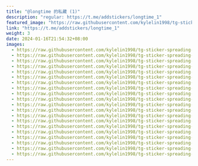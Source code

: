 ```yaml
---
title: "@longtime 的私藏 (1)"
description: "regular: https://t.me/addstickers/longtime_1"
featured_image: "https://raw.githubusercontent.com/kylelin1998/tg-sticker-spreading-worldwide-images/main/img/4f9cac06-eb98-498f-a179-831e489dfb39.jpg"
link: "https://t.me/addstickers/longtime_1"
weight: 3
date: 2024-01-16T21:54:32+08:00
images:
  - https://raw.githubusercontent.com/kylelin1998/tg-sticker-spreading-worldwide-images/main/img/4f9cac06-eb98-498f-a179-831e489dfb39.jpg
  - https://raw.githubusercontent.com/kylelin1998/tg-sticker-spreading-worldwide-images/main/img/daa0072c-9933-41f1-8f7d-dcdf71d71274.jpg
  - https://raw.githubusercontent.com/kylelin1998/tg-sticker-spreading-worldwide-images/main/img/4018e4f8-805c-4f70-826e-8c0a14082831.jpg
  - https://raw.githubusercontent.com/kylelin1998/tg-sticker-spreading-worldwide-images/main/img/0f4af91e-6f5d-4225-90e9-59c851a58936.jpg
  - https://raw.githubusercontent.com/kylelin1998/tg-sticker-spreading-worldwide-images/main/img/3e0d70ce-79e2-4756-9e2e-2fbe18e8b72c.jpg
  - https://raw.githubusercontent.com/kylelin1998/tg-sticker-spreading-worldwide-images/main/img/2f884d46-c1e7-414f-b295-e7b2e6df0650.jpg
  - https://raw.githubusercontent.com/kylelin1998/tg-sticker-spreading-worldwide-images/main/img/f99f7874-2ee3-417a-ac25-7722a78b3859.jpg
  - https://raw.githubusercontent.com/kylelin1998/tg-sticker-spreading-worldwide-images/main/img/25815466-7e01-416a-857a-331b3fc1d04d.jpg
  - https://raw.githubusercontent.com/kylelin1998/tg-sticker-spreading-worldwide-images/main/img/7957f81c-ddda-487a-b1e8-3ceb0a65cc78.jpg
  - https://raw.githubusercontent.com/kylelin1998/tg-sticker-spreading-worldwide-images/main/img/e259b5a0-ce80-4133-a50d-6869fa6e5f39.jpg
  - https://raw.githubusercontent.com/kylelin1998/tg-sticker-spreading-worldwide-images/main/img/a6c10849-4af7-4e85-985b-8cfee27eb9d1.jpg
  - https://raw.githubusercontent.com/kylelin1998/tg-sticker-spreading-worldwide-images/main/img/4a009b92-3a18-47b9-889e-646cc5b7a5f0.jpg
  - https://raw.githubusercontent.com/kylelin1998/tg-sticker-spreading-worldwide-images/main/img/d12fc2ca-7827-4e23-8b5f-9acbfecbbdac.jpg
  - https://raw.githubusercontent.com/kylelin1998/tg-sticker-spreading-worldwide-images/main/img/b81d265c-040e-43a5-9795-491b4cf4003d.jpg
  - https://raw.githubusercontent.com/kylelin1998/tg-sticker-spreading-worldwide-images/main/img/7b5ccc34-d6e1-4c2d-85bc-c695c67236d7.jpg
  - https://raw.githubusercontent.com/kylelin1998/tg-sticker-spreading-worldwide-images/main/img/6c37839b-3809-430f-b6f3-e535c78194a0.jpg
  - https://raw.githubusercontent.com/kylelin1998/tg-sticker-spreading-worldwide-images/main/img/4f548970-6284-4d72-9671-aec831871c84.jpg
  - https://raw.githubusercontent.com/kylelin1998/tg-sticker-spreading-worldwide-images/main/img/58033686-ba43-4cb6-b416-a98ad1ef7c3f.jpg
  - https://raw.githubusercontent.com/kylelin1998/tg-sticker-spreading-worldwide-images/main/img/77257069-7abc-4444-907d-ce7d1001aefe.jpg
  - https://raw.githubusercontent.com/kylelin1998/tg-sticker-spreading-worldwide-images/main/img/f232bac7-cfbb-4de6-aa88-a2590c76eb9b.jpg
---
```


